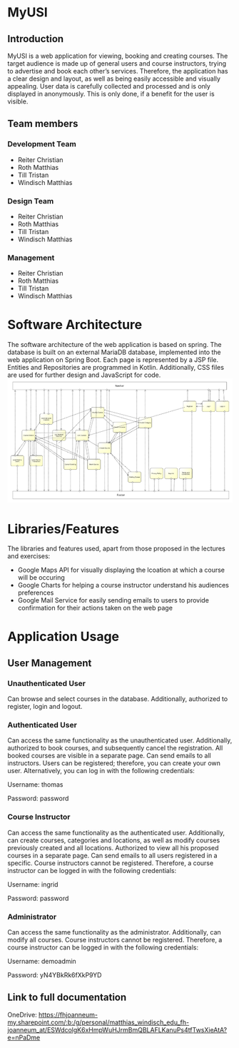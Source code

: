 # MyUSI
## Introduction
MyUSI is a web application for viewing, booking and creating courses. The target audience is made up of general users and course instructors, trying to advertise and book each other’s services.
Therefore, the application has a clear design and layout, as well as being easily accessible and visually appealing. User data is carefully collected and processed and is only displayed in anonymously. This is only done, if a benefit for the user is visible.

## Team members
### Development Team
 - Reiter Christian
 - Roth Matthias
 - Till Tristan
 - Windisch Matthias

### Design Team
- Reiter Christian
- Roth Matthias
- Till Tristan
- Windisch Matthias

### Management
- Reiter Christian
- Roth Matthias
- Till Tristan
- Windisch Matthias

# Software Architecture
The software architecture of the web application is based on spring. The database is built on an external MariaDB database, implemented into the web application on Spring Boot. Each page is represented by a JSP file. Entities and Repositories are programmed in Kotlin. Additionally, CSS files are used for further design and JavaScript for code.
![img_8.png](img_8.png)

# Libraries/Features
The libraries and features used, apart from those proposed in the lectures and exercises:

 - Google Maps API for visually displaying the lcoation at which a course will be occuring
 - Google Charts for helping a course instructor understand his audiences preferences
 - Google Mail Service for easily sending emails to users to provide confirmation for their actions taken on the web page

# Application Usage
## User Management
### Unauthenticated User
Can browse and select courses in the database. Additionally, authorized to register, login and logout.

### Authenticated User
Can access the same functionality as the unauthenticated user. Additionally, authorized to book courses, and subsequently cancel the registration. All booked courses are visible in a separate page. Can send emails to all instructors.
Users can be registered; therefore, you can create your own user. Alternatively, you can log in with the following credentials:

Username: thomas

Password: password

### Course Instructor
Can access the same functionality as the authenticated user. Additionally, can create courses, categories and locations, as well as modify courses previously created and all locations. Authorized to view all his proposed courses in a separate page. Can send emails to all users registered in a specific.
Course instructors cannot be registered. Therefore, a course instructor can be logged in with the following credentials:

Username: ingrid 

Password: password

### Administrator
Can access the same functionality as the administrator. Additionally, can modify all courses.
Course instructors cannot be registered. Therefore, a course instructor can be logged in with the following credentials:

Username: demoadmin 

Password: yN4YBkRk6fXkP9YD

## Link to full documentation
OneDrive:
https://fhjoanneum-my.sharepoint.com/:b:/g/personal/matthias_windisch_edu_fh-joanneum_at/ESWdcolgK6xHmpWuHJrmBmQBLAFLKanuPs4tfTwsXieAtA?e=nPaDme